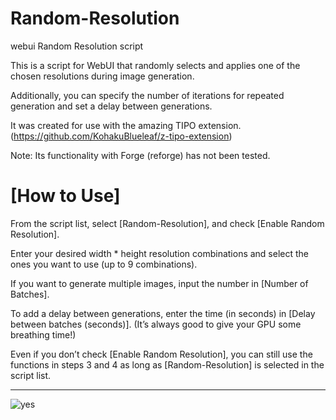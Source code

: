 # Random-Resolution
webui Random Resolution script

This is a script for WebUI that randomly selects and applies one of the chosen resolutions during image generation.

Additionally, you can specify the number of iterations for repeated generation and set a delay between generations.

It was created for use with the amazing TIPO extension.(https://github.com/KohakuBlueleaf/z-tipo-extension)

Note: Its functionality with Forge (reforge) has not been tested.

[How to Use]
======

From the script list, select [Random-Resolution], and check [Enable Random Resolution].

Enter your desired width * height resolution combinations and select the ones you want to use (up to 9 combinations).

If you want to generate multiple images, input the number in [Number of Batches].

To add a delay between generations, enter the time (in seconds) in [Delay between batches (seconds)].
(It’s always good to give your GPU some breathing time!)

Even if you don’t check [Enable Random Resolution], you can still use the functions in steps 3 and 4 as long as [Random-Resolution] is selected in the script list.

---
![yes](https://github.com/user-attachments/assets/a8d0fb53-b2ff-4653-9ad2-415d509ff56d)
